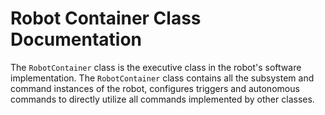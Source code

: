 # Robot Container Class Documentation

The `RobotContainer` class is the executive class in the robot's software implementation. The `RobotContainer` class contains all the subsystem and command instances of the robot, configures triggers and autonomous commands to directly utilize all commands implemented by other classes.
